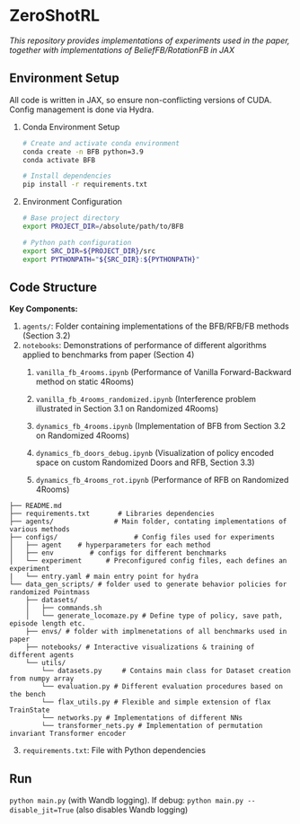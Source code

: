 # ZeroShotRL

*This repository provides implementations of experiments used in the paper, together with implementations of BeliefFB/RotationFB in JAX*

## Environment Setup

All code is written in JAX, so ensure non-conflicting versions of CUDA. 
Config management is done via Hydra.

1. Conda Environment Setup

	```zsh
	# Create and activate conda environment
	conda create -n BFB python=3.9
	conda activate BFB	
	
	# Install dependencies
	pip install -r requirements.txt
	```

2. Environment Configuration

	```zsh
	# Base project directory
	export PROJECT_DIR=/absolute/path/to/BFB
	
	# Python path configuration
	export SRC_DIR=${PROJECT_DIR}/src
	export PYTHONPATH="${SRC_DIR}:${PYTHONPATH}"
	```

## Code Structure

**Key Components:**

1. `agents/`: Folder containing implementations of the BFB/RFB/FB methods (Section 3.2)
2. `notebooks`: Demonstrations of performance of different algorithms applied to benchmarks from paper (Section 4)
	1. `vanilla_fb_4rooms.ipynb` (Performance of Vanilla Forward-Backward method on static 4Rooms)
	2. `vanilla_fb_4rooms_randomized.ipynb` (Interference problem illustrated in Section 3.1 on Randomized 4Rooms)

	3. `dynamics_fb_4rooms.ipynb` (Implementation of BFB from Section 3.2 on Randomized 4Rooms)
	4. `dynamics_fb_doors_debug.ipynb` (Visualization of policy encoded space on custom Randomized Doors and RFB, Section 3.3)
	5. `dynamics_fb_4rooms_rot.ipynb` (Performance of RFB on Randomized 4Rooms)

```
├── README.md              
├── requirements.txt       # Libraries dependencies
├── agents/               # Main folder, contating implementations of various methods
├── configs/                   # Config files used for experiments
│   ├── agent    # hyperparameters for each method
│   ├── env         # configs for different benchmarks
│   └── experiment      # Preconfigured config files, each defines an experiment
|	└── entry.yaml # main entry point for hydra
└── data_gen_scripts/ # folder used to generate behavior policies for randomized Pointmass
    ├── datasets/
    │   ├── commands.sh              
    │   └── generate_locomaze.py # Define type of policy, save path, episode length etc.
    ├── envs/ # folder with implmenetations of all benchmarks used in paper
    ├── notebooks/ # Interactive visualizations & training of different agents
    └── utils/
        └── datasets.py     # Contains main class for Dataset creation from numpy array
		└── evaluation.py # Different evaluation procedures based on the bench
		└── flax_utils.py # Flexible and simple extension of flax TrainState
		└── networks.py # Implementations of different NNs
		└── transformer_nets.py # Implementation of permutation invariant Transformer encoder
```

3. `requirements.txt`: File with Python dependencies


## Run
`python main.py` (with Wandb logging). If debug: `python main.py --disable_jit=True` (also disables Wandb logging)